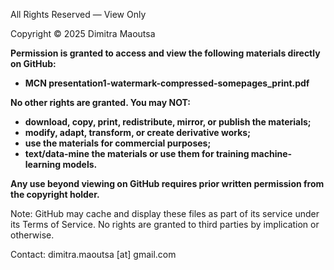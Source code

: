 All Rights Reserved — View Only

Copyright © 2025 Dimitra Maoutsa

**Permission is granted to access and view the following materials directly on GitHub:**
  - **MCN presentation1-watermark-compressed-somepages_print.pdf**

**No other rights are granted. You may NOT:**
  - **download, copy, print, redistribute, mirror, or publish the materials;**
  - **modify, adapt, transform, or create derivative works;**
  - **use the materials for commercial purposes;**
  - **text/data-mine the materials or use them for training machine-learning models.**

**Any use beyond viewing on GitHub requires prior written permission from the copyright holder.**


Note: GitHub may cache and display these files as part of its service under its Terms of Service.
No rights are granted to third parties by implication or otherwise.

Contact: dimitra.maoutsa [at] gmail.com
